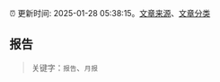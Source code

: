:alarm_clock: 更新时间: 2025-01-28 05:38:15。[文章来源](/README.md)、[文章分类](/TAGS.md)

## 报告


> 关键字：`报告`、`月报`



